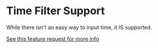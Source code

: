 # Time Filter Support
While there isn't an easy way to input time, it IS supported. 

[See this feature request for more info](https://sailthru.zendesk.com/hc/en-us/community/posts/19300998622612-Improved-Triggered-Send-Log) 
